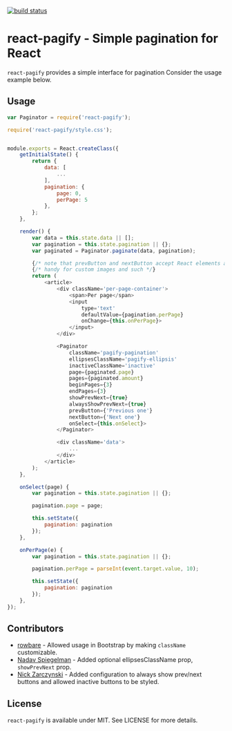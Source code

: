 [![build status](https://secure.travis-ci.org/bebraw/react-pagify.png)](http://travis-ci.org/bebraw/react-pagify)
# react-pagify - Simple pagination for React

`react-pagify` provides a simple interface for pagination Consider the usage example below.

## Usage

```javascript
var Paginator = require('react-pagify');

require('react-pagify/style.css');


module.exports = React.createClass({
    getInitialState() {
        return {
            data: [
                ...
            ],
            pagination: {
                page: 0,
                perPage: 5
            },
        };
    },

    render() {
        var data = this.state.data || [];
        var pagination = this.state.pagination || {};
        var paginated = Paginator.paginate(data, pagination);

        {/* note that prevButton and nextButton accept React elements as well! */}
        {/* handy for custom images and such */}
        return (
            <article>
                <div className='per-page-container'>
                    <span>Per page</span>
                    <input
                        type='text'
                        defaultValue={pagination.perPage}
                        onChange={this.onPerPage}>
                    </input>
                </div>

                <Paginator
                    className='pagify-pagination'
                    ellipsesClassName='pagify-ellipsis'
                    inactiveClassName='inactive'
                    page={paginated.page}
                    pages={paginated.amount}
                    beginPages={3}
                    endPages={3}
                    showPrevNext={true}
                    alwaysShowPrevNext={true}
                    prevButton={'Previous one'}
                    nextButton={'Next one'}
                    onSelect={this.onSelect}>
                </Paginator>

                <div className='data'>
                    ...
                </div>
            </article>
        );
    },

    onSelect(page) {
        var pagination = this.state.pagination || {};

        pagination.page = page;

        this.setState({
            pagination: pagination
        });
    },

    onPerPage(e) {
        var pagination = this.state.pagination || {};

        pagination.perPage = parseInt(event.target.value, 10);

        this.setState({
            pagination: pagination
        });
    },
});
```

## Contributors

* [rowbare](https://github.com/rowbare) - Allowed usage in Bootstrap by making `className` customizable.
* [Nadav Spiegelman](https://github.com/nadavspi) - Added optional ellipsesClassName prop, `showPrevNext` prop.
* [Nick Zarczynski](https://github.com/jacktrades) - Added configuration to always show prev/next buttons and allowed inactive buttons to be styled.

## License

`react-pagify` is available under MIT. See LICENSE for more details.
